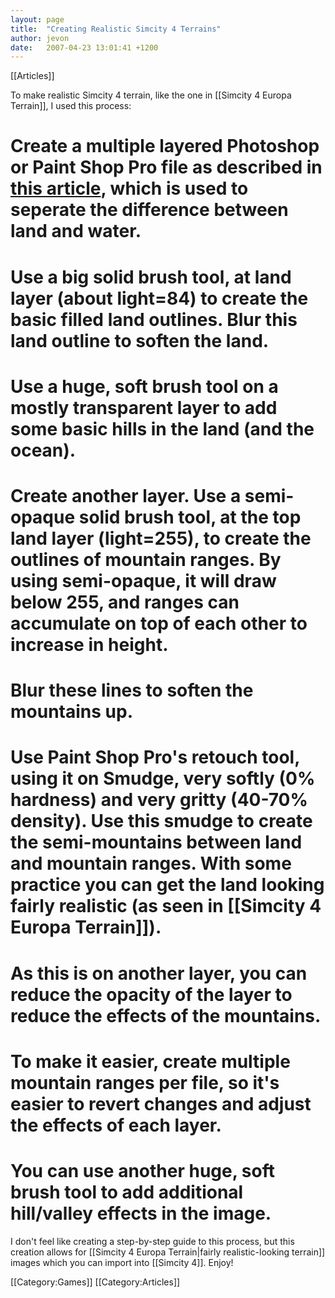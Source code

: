 ```yaml
---
layout: page
title:  "Creating Realistic Simcity 4 Terrains"
author: jevon
date:   2007-04-23 13:01:41 +1200
---
```


[[Articles]]

To make realistic Simcity 4 terrain, like the one in [[Simcity 4 Europa Terrain]], I used this process:

# Create a multiple layered Photoshop or Paint Shop Pro file as described in <a href="http://www.sc4ever.com/knowledge/showarticle.cfm?id=1103">this article</a>, which is used to seperate the difference between land and water.
# Use a big solid brush tool, at land layer (about light=84) to create the basic filled land outlines. Blur this land outline to soften the land.
# Use a huge, soft brush tool on a mostly transparent layer to add some basic hills in the land (and the ocean).
# Create another layer. Use a semi-opaque solid brush tool, at the top land layer (light=255), to create the outlines of mountain ranges. By using semi-opaque, it will draw below 255, and ranges can accumulate on top of each other to increase in height.
# Blur these lines to soften the mountains up.
# Use Paint Shop Pro's retouch tool, using it on Smudge, very softly (0% hardness) and very gritty (40-70% density). Use this smudge to create the semi-mountains between land and mountain ranges. With some practice you can get the land looking fairly realistic (as seen in [[Simcity 4 Europa Terrain]]).
# As this is on another layer, you can reduce the opacity of the layer to reduce the effects of the mountains.
# To make it easier, create multiple mountain ranges per file, so it's easier to revert changes and adjust the effects of each layer.
# You can use another huge, soft brush tool to add additional hill/valley effects in the image. 

I don't feel like creating a step-by-step guide to this process, but this creation allows for [[Simcity 4 Europa Terrain|fairly realistic-looking terrain]] images which you can import into [[Simcity 4]]. Enjoy!

[[Category:Games]]
[[Category:Articles]]